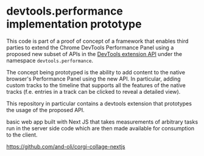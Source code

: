 # devtools.performance implementation prototype

This code is part of a proof of concept of a framework that enables third parties to extend the
Chrome DevTools Performance Panel using a proposed new subset of APIs in the [DevTools extension API](https://developer.chrome.com/docs/extensions/how-to/devtools/extend-devtools]) under the namespace `devtools.performance`.

The concept being prototyped is the ability to add content to the native browser's Performance Panel
using the new API. In particular, adding custom tracks to the timeline that supports all the
features of the native tracks (f.e. entries in a track can be clicked to reveal a detailed view).

This repository in particular contains a devtools extension that prototypes the usage of the 
proposed API. 
 
 basic web app built with Next JS that takes measurements
of arbitrary tasks run in the server side code which are then made available for consumption to the
client.

https://github.com/and-oli/corgi-collage-nextjs